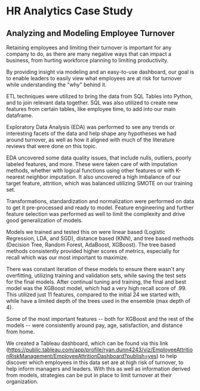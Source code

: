 # HR Analytics Case Study
## Analyzing and Modeling Employee Turnover

Retaining employees and limiting their turnover is important for any company to do, as there are many negative ways that can impact a business, from hurting workforce planning to limiting productivity.

By providing insight via modeling and an easy-to-use dashboard, our goal is to enable leaders to easily view what employees are at risk for turnover while understanding the "why" behind it.

ETL techniques were utilized to bring the data from SQL Tables into Python, and to join relevant data together. SQL was also utilized to create new features from certain tables, like employee time, to add into our main dataframe.

Exploratory Data Analysis (EDA) was performed to see any trends or interesting facets of the data and help shape any hypotheses we had around turnover, as well as how it aligned with much of the literature reviews that were done on this topic. 

EDA uncovered some data quality issues, that include nulls, outliers, poorly labeled features, and more. These were taken care of with imputation methods, whether with logical functions using other features or with K-nearest neighbor imputation. It also uncovered a high imbalance of our target feature, attrition, which was balanced utilizing SMOTE on our training set.

Transformations, standardization and normalization were performed on data to get it pre-processed and ready to model. Feature engineering and further feature selection was performed as well to limit the complexity and drive good generalization of models.

Models we trained and tested this on were linear based (Logistic Regression, LDA, and SGD), distance based (KNN), and tree based methods (Decision Tree, Random Forest, AdaBoost, XGBoost). The tree based methods consistently provided higher scores of metrics, especially for recall which was our most important to maximize. 

There was constant iteration of these models to ensure there wasn't any overfitting, utilizing training and validation sets, while saving the test sets for the final models. After continual tuning and training, the final and best model was the XGBoost model, which had a very high recall score of .99. This utilized just 11 features, compared to the initial 24 we started with, while have a limited depth of the trees used in the ensemble (max depth of 4). 

Some of the most important features -- both for XGBoost and the rest of the models -- were consistently around pay, age, satisfaction, and distance from home. 

We created a Tableau dashboard, which can be found via this link (https://public.tableau.com/app/profile/ryan.dunn4243/viz/EmployeeAttritionRiskManagement/EmployeeAttritionDashboard?publish=yes) to help discover which employees in this data set are at high risk of turnover, to help inform managers and leaders. With this as well as information derived from models, strategies can be put in place to limit turnover at their organization.

